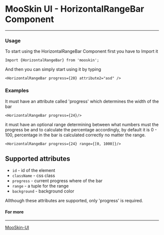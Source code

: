 # MooSkin UI - HorizontalRangeBar Component

___

### Usage

To start using the HorizontalRangeBar Component first you have to Import it

```
Import {HorizontalRangeBar} from 'mooskin';
```

And then you can simply start using it by typing

```
<HorizontalRangeBar progress={20} attribute2="asd" />
```

### Examples


It must have an attribute called 'progress' which determines the width of the bar

```
<HorizontalRangeBar progress={24}/>
```

it must have an optional range determining between what numbers must the progress be and to calculate the percentage accordingly, by default it is 0 - 100, percentage in the bar is calculated correctly no matter the range.

```
<HorizontalRangeBar progress={24} range={[0, 1000]}/>
```

## Supported attributes

* `id` - id of the element
* `className` - css class
* `progress` - current progress where of the bar
* `range` - a tuple for the range
* `background` - background color

Allthough these attributes are supported, only 'progress' is required.

#### For more

___

[MooSkin-UI](https://github.com/moosend/mooskin-ui)